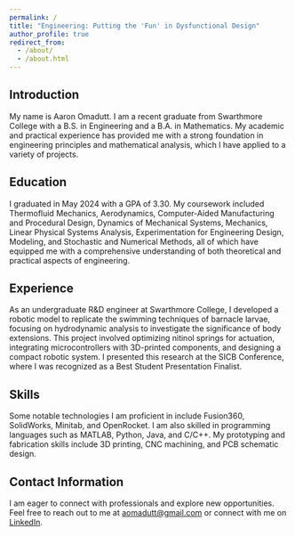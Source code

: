 ```yaml
---
permalink: /
title: "Engineering: Putting the 'Fun' in Dysfunctional Design"
author_profile: true
redirect_from:
  - /about/
  - /about.html
---
```

## Introduction

My name is Aaron Omadutt. I am a recent graduate from Swarthmore College with a B.S. in Engineering and a B.A. in Mathematics. My academic and practical experience has provided me with a strong foundation in engineering principles and mathematical analysis, which I have applied to a variety of projects.

## Education

I graduated in May 2024 with a GPA of 3.30. My coursework included Thermofluid Mechanics, Aerodynamics, Computer-Aided Manufacturing and Procedural Design, Dynamics of Mechanical Systems, Mechanics, Linear Physical Systems Analysis, Experimentation for Engineering Design, Modeling, and Stochastic and Numerical Methods, all of which have equipped me with a comprehensive understanding of both theoretical and practical aspects of engineering.

## Experience

As an undergraduate R&D engineer at Swarthmore College, I developed a robotic model to replicate the swimming techniques of barnacle larvae, focusing on hydrodynamic analysis to investigate the significance of body extensions. This project involved optimizing nitinol springs for actuation, integrating microcontrollers with 3D-printed components, and designing a compact robotic system. I presented this research at the SICB Conference, where I was recognized as a Best Student Presentation Finalist.

## Skills

Some notable technologies I am proficient in include Fusion360, SolidWorks, Minitab, and OpenRocket. I am also skilled in programming languages such as MATLAB, Python, Java, and C/C++. My prototyping and fabrication skills include 3D printing, CNC machining, and PCB schematic design.

## Contact Information

I am eager to connect with professionals and explore new opportunities. Feel free to reach out to me at [aomadutt@gmail.com](mailto:aomadutt@gmail.com) or connect with me on [LinkedIn](https://www.linkedin.com/in/aaron-omadutt-a178301aa/).
